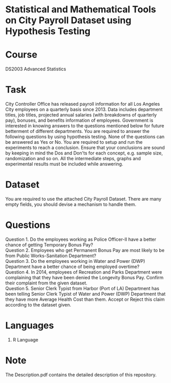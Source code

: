 # Statistical and Mathematical Tools on City Payroll Dataset using Hypothesis Testing

# Course

DS2003	Advanced Statistics

# Task

City Controller Office has released payroll information for all Los Angeles City employees on a quarterly basis since 2013. Data includes department titles, job titles, projected annual salaries (with breakdowns of quarterly pay), bonuses, and benefits information of employees. Government is interested in knowing answers to the questions mentioned below for future betterment of different departments. You are required to answer the following questions by using hypothesis testing. None of the questions can be answered as Yes or No. You are required to setup and run the experiments to reach a conclusion. Ensure that your conclusions are sound by keeping in mind the Dos and Don'ts for each concept, e.g. sample size, randomization and so on. All the intermediate steps, graphs and experimental results must be included while answering. <br />

# Dataset

You are required to use the attached City Payroll Dataset. There are many empty fields, you should devise a mechanism to handle them. <br />

# Questions

Question 1. Do the employees working as Police Officer-II have a better chance of getting Temporary Bonus Pay? <br />
Question 2. Employees who get Permanent Bonus Pay are most likely to be from Public Works-Sanitation Department? <br />
Question 3. Do the employees working in Water and Power (DWP) Department have a better chance of being employed overtime? <br />
Question 4. In 2014, employees of Recreation and Parks Department were complaining that they have been denied the Longevity Bonus Pay. Confirm their complaint from the given dataset. <br />
Question 5. Senior Clerk Typist from Harbor (Port of LA) Department has been telling Senior Clerk Typist of Water and Power (DWP) Department that they have more Average Health Cost than them. Accept or Reject this claim according to the dataset given. <br />

# Languages

1. R Language <br />

# Note

The Description.pdf contains the detailed description of this repository. <br />


